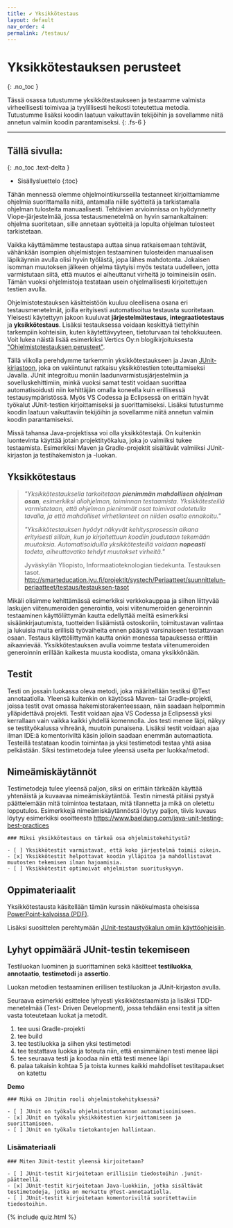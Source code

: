```yaml
---
title: ✔️ Yksikkötestaus
layout: default
nav_order: 4
permalink: /testaus/
---
```




# Yksikkötestauksen perusteet
{: .no_toc }

Tässä osassa tutustumme yksikkötestaukseen ja testaamme valmista virheellisesti toimivaa ja tyylillisesti heikosti toteutettua metodia. Tutustumme lisäksi koodin laatuun vaikuttaviin tekijöihin ja sovellamme niitä annetun valmiin koodin parantamiseksi.
{: .fs-6 }

---

## Tällä sivulla:
{: .no_toc .text-delta }

* Sisällysluettelo
{:toc}

Tähän mennessä olemme ohjelmointikursseilla testanneet kirjoittamiamme ohjelmia suorittamalla niitä, antamalla niille syötteitä ja tarkistamalla ohjelman tulosteita manuaalisesti. Tehtävien arvioinnissa on hyödynnetty Viope-järjestelmää, jossa testausmenetelmä on hyvin samankaltainen: ohjelma suoritetaan, sille annetaan syötteitä ja lopulta ohjelman tulosteet tarkistetaan.

Vaikka käyttämämme testaustapa auttaa sinua ratkaisemaan tehtävät, vähänkään isompien ohjelmistojen testaaminen tulosteiden manuaalisen läpikäynnin avulla olisi hyvin työlästä, jopa lähes mahdotonta. Jokaisen isomman muutoksen jälkeen ohjelma täytyisi myös testata uudelleen, jotta varmistutaan siitä, että muutos ei aiheuttanut virheitä jo toimineisiin osiin. Tämän vuoksi ohjelmistoja testataan usein ohjelmallisesti kirjoitettujen testien avulla.

Ohjelmistotestauksen käsitteistöön kuuluu oleellisena osana eri testausmenetelmät, joilla erityisesti automatisoitua testausta suoritetaan. Yleisesti käytettyyn jakoon kuuluvat **järjestelmätestaus**, **integraatiotestaus** ja **yksikkötestaus**. Lisäksi testauksessa voidaan keskittyä tiettyihin tarkempiin kohteisiin, kuten käytettävyyteen, tietoturvaan tai tehokkuuteen. Voit lukea näistä lisää esimerkiksi Vertics Oy:n blogikirjoituksesta ["Ohjelmistotestauksen perusteet"](https://vertics.co/ohjelmistotestauksen-perusteet/).

Tällä viikolla perehdymme tarkemmin yksikkötestaukseen ja Javan [JUnit-kirjastoon](https://junit.org/junit5/), joka on vakiintunut ratkaisu yksikkötestien toteuttamiseksi Javalla. JUnit integroituu moniin laadunvarmistusjärjestelmiin ja sovelluskehittimiin, minkä vuoksi samat testit voidaan suorittaa automatisoidusti niin kehittäjän omalla koneella kuin erillisessä testausympäristössä. Myös VS Codessa ja Eclipsessä on erittäin hyvät työkalut JUnit-testien kirjoittamiseksi ja suorittamiseksi. Lisäksi tutustumme koodin laatuun vaikuttaviin tekijöihin ja sovellamme niitä annetun valmiin koodin parantamiseksi.

Missä tahansa Java-projektissa voi olla yksikkötestajä. On kuitenkin luontevinta käyttää jotain projektityökalua, joka jo valmiiksi tukee testaamista. Esimerkiksi Maven ja Gradle-projektit sisältävät valmiiksi JUnit-kirjaston ja testihakemiston ja -luokan. 


## Yksikkötestaus

> *"Yksikkötestauksella tarkoitetaan **pienimmän mahdollisen ohjelman osan**, esimerkiksi aliohjelman, toiminnan testaamista. Yksikkötesteillä varmistetaan, että ohjelman pienimmät osat toimivat odotetulla tavalla, ja että mahdolliset virhetilanteet on niiden osalta ennakoitu."*
>
> *"Yksikkötestauksen hyödyt näkyvät kehitysprosessin aikana erityisesti silloin, kun jo kirjoitettuun koodiin joudutaan tekemään muutoksia. Automatisoiduilla yksikkötesteillä voidaan **nopeasti** todeta, aiheuttavatko tehdyt muutokset virheitä."*
>
> Jyväskylän Yliopisto, Informaatioteknologian tiedekunta. Testauksen tasot. http://smarteducation.jyu.fi/projektit/systech/Periaatteet/suunnittelun-periaatteet/testaus/testauksen-tasot

Mikäli olisimme kehittämässä esimerkiksi verkkokauppaa ja siihen liittyvää laskujen viitenumeroiden generointia, voisi viitenumeroiden generoinnin testaaminen käyttöliittymän kautta edellyttää meiltä esimerkiksi sisäänkirjautumista, tuotteiden lisäämistä ostoskoriin, toimitustavan valintaa ja lukuisia muita erillisiä työvaiheita ennen pääsyä varsinaiseen testattavaan osaan. Testaus käyttöliittymän kautta onkin monessa tapauksessa erittäin aikaavievää. Yksikkötestauksen avulla voimme testata viitenumeroiden generoinnin erillään kaikesta muusta koodista, omana yksikkönään.

## Testit
Testi on jossain luokassa oleva metodi, joka määritellään testiksi @Test annotaatiolla. Yleensä kuitenkin on käytössä Maven- tai Gradle-projekti, joissa testit ovat omassa hakemistorakenteessaan, näin saadaan helpommin ylläpidettävä projekti. 
Testit voidaan ajaa VS Codessa ja Eclipsessä yksi kerrallaan vain vaikka kaikki yhdellä komennolla. Jos testi menee läpi, näkyy se testityökalussa vihreänä, muutoin punaisena. Lisäksi testit voidaan ajaa ilman IDE:ä komentoriviltä käsin jolloin saadaan enemmän automaatiota.
Testeillä testataan koodin toimintaa ja yksi testimetodi testaa yhtä asiaa pelkästään. Siksi testimetodeja tulee yleensä useita per luokka/metodi.

## Nimeämiskäytännöt
Testimetodeja tulee yleensä paljon, siksi on erittäin tärkeään käyttää yhtenäistä ja kuvaavaa nimeämiskäytäntöä. Testin nimestä pitäisi pystyä päättelemään mitä toimintoa testataan, mitä tilannetta ja mikä on oletettu lopputulos. Esimerkkejä nimeämiskäytännöstä löytyy paljon, tiivis kuvaus löytyy esimerkiksi osoitteesta https://www.baeldung.com/java-unit-testing-best-practices


```quiz
### Miksi yksikkötestaus on tärkeä osa ohjelmistokehitystä?

- [ ] Yksikkötestit varmistavat, että koko järjestelmä toimii oikein.
- [x] Yksikkötestit helpottavat koodin ylläpitoa ja mahdollistavat muutosten tekemisen ilman hajoamisia.
- [ ] Yksikkötestit optimoivat ohjelmiston suorituskyvyn.
```

## Oppimateriaalit

Yksikkötestausta käsitellään tämän kurssin näkökulmasta oheisissa [PowerPoint-kalvoissa (PDF)](/kalvot/yksikkotestaus.pdf).

Lisäksi suosittelen perehtymään [JUnit-testaustyökalun omiin käyttöohjeisiin](https://junit.org/junit5/docs/current/user-guide/).


## Lyhyt oppimäärä JUnit-testin tekemiseen

Testiluokan luominen ja suorittaminen sekä käsitteet **testiluokka**, **annotaatio**, **testimetodi** ja **assertio**.

Luokan metodien testaaminen erillisen testiluokan ja JUnit-kirjaston avulla.

Seuraava esimerkki esittelee lyhyesti yksikkötestaamista ja lisäksi TDD-menetelmää (Test- Driven Development),  jossa tehdään ensi testit ja sitten vasta toteutetaan luokat ja metodit.

1. tee uusi Gradle-projekti
2. tee build
3. tee testiluokka ja siihen yksi testimetodi 
4. tee testattava luokka ja toteuta niin, että ensimmäinen testi menee läpi
5. tee seuraava testi ja koodaa niin että testi menee läpi
6. palaa takaisin kohtaa 5 ja toista kunnes kaikki mahdolliset testitapaukset on katettu



**Demo**



```quiz
### Mikä on JUnitin rooli ohjelmistokehityksessä?

- [ ] JUnit on työkalu ohjelmistotuotannon automatisoimiseen.
- [x] JUnit on työkalu yksikkötestien kirjoittamiseen ja suorittamiseen.
- [ ] JUnit on työkalu tietokantojen hallintaan.
```




### Lisämateriaali



```quiz
### Miten JUnit-testit yleensä kirjoitetaan?

- [ ] JUnit-testit kirjoitetaan erillisiin tiedostoihin .junit-päätteellä.
- [x] JUnit-testit kirjoitetaan Java-luokkiin, jotka sisältävät testimetodeja, jotka on merkattu @Test-annotaatiolla.
- [ ] JUnit-testit kirjoitetaan komentoriviltä suoritettaviin tiedostoihin.
```


{% include quiz.html %}
